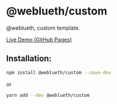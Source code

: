 # @weblueth/custom

@weblueth, custom template.

[Live Demo (GitHub Pages)](https://jp-rad.github.io/weblueth-custom/)

## Installation:

```bash
npm install @weblueth/custom --save-dev
```

or

```bash
yarn add --dev @weblueth/custom
```
